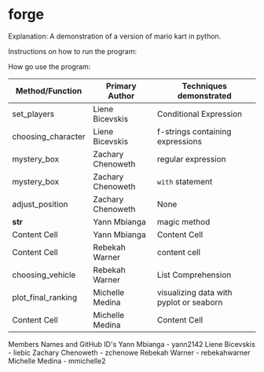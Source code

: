 # forge

Explanation:
A demonstration of a version of mario kart in python.

Instructions on how to run the program:

How go use the program:

| Method/Function  | Primary Author | Techniques demonstrated |
| ------------- | ------------- | ------------- |
| set_players  | Liene Bicevskis  | Conditional Expression  |
| choosing_character  | Liene Bicevskis  | f-strings containing expressions |
| mystery_box  | Zachary Chenoweth  | regular expression  |
| mystery_box | Zachary Chenoweth  | `with` statement  |
| adjust_position | Zachary Chenoweth | None |
| __str__  | Yann Mbianga  | magic method  |
| Content Cell  | Yann Mbianga  | Content Cell  |
| Content Cell | Rebekah Warner  | content cell  |
| choosing_vehicle  | Rebekah Warner  | List Comprehension  |
| plot_final_ranking  | Michelle Medina  | visualizing data with pyplot or seaborn  |
| Content Cell  | Michelle Medina  | Content Cell  |

Members Names and GitHub ID's
Yann Mbianga - yann2142
Liene Bicevskis - liebic
Zachary Chenoweth - zchenowe
Rebekah Warner - rebekahwarner
Michelle Medina - mmichelle2
